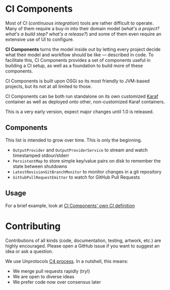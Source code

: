 CI Components
=============

Most of CI (*continuous integration*) tools are rather difficult to operate. Many of them require a buy-in into their domain model (*what's a project? what's a build step? what's a release?*) and some of them even require an extensive use of UI to configure.

**CI Components** turns the model inside out by letting every project decide what their model and workflow should be like — described in code. To facilitate this, CI Components provides a set of components useful in building a CI setup, as well as a foundation to build more of these components.

CI Components is built upon OSGi so its most friendly to JVM-based projects, but its not at all limited to those.

CI Components can be both run standalone on its own customized [Karaf](http://karaf.apache.org) container as well as deployed onto other, non-customized Karaf containers.

This is a very early version, expect major changes until 1.0 is released.

## Components

This list is intended to grow over time. This is only the beginning.

* `OutputProvider` and `OutputProviderService` to stream and watch timestamped stdour/stderr
* `PersistentMap` to store simple key/value pairs on disk to remember the state between shutdowns
* `LatestRevisionGitBranchMonitor` to monitor changes in a git repository
* `GithubPullRequestEmitter` to watch for GitHub Pull Requests

## Usage

For a brief example, look at [CI Components' own CI definition](https://github.com/cicomponents/cicomponents/tree/master/cicomponents-ci/src/main/java/org/cicomponents/ci)

# Contributing

Contributions of all kinds (code, documentation, testing, artwork, etc.) are highly encouraged. Please open a GitHub issue if you want to suggest an idea or ask a question.

We use Unprotocols [C4 process](http://rfc.unprotocols.org/1/). In a nutshell, this means:

* We merge pull requests rapidly (try!)
* We are open to diverse ideas
* We prefer code now over consensus later
